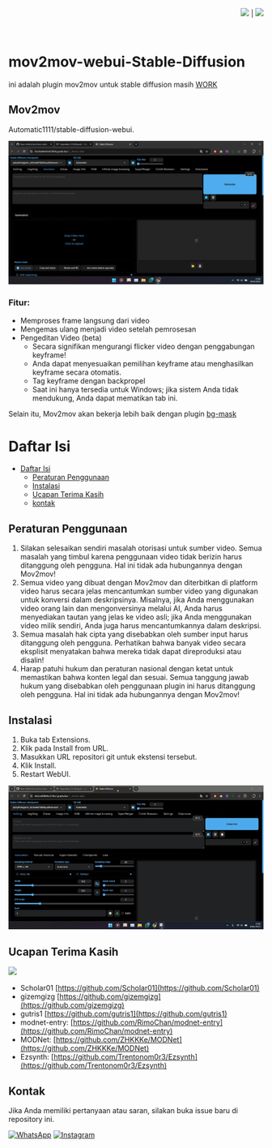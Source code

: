 <div align="right">

<a href="README"><img src="https://flagcdn.com/w40/gb.png" width="25"></a> |
<a href="README-ID"><img src="https://flagcdn.com/w40/id.png" width="20"></a>

</div>

<br>

# mov2mov-webui-Stable-Diffusion
ini adalah plugin mov2mov untuk stable diffusion masih [WORK]()


## Mov2mov
Automatic1111/stable-diffusion-webui.

![img.png](images/mov2mov.png)

### Fitur:
- Memproses frame langsung dari video
- Mengemas ulang menjadi video setelah pemrosesan
- Pengeditan Video (beta)
  - Secara signifikan mengurangi flicker video dengan penggabungan keyframe!
  - Anda dapat menyesuaikan pemilihan keyframe atau menghasilkan keyframe secara otomatis.
  - Tag keyframe dengan backpropel
  - Saat ini hanya tersedia untuk Windows; jika sistem Anda tidak mendukung, Anda dapat mematikan tab ini.

Selain itu, Mov2mov akan bekerja lebih baik dengan plugin [bg-mask](https://github.com/Scholar01/sd-webui-bg-mask) 

# Daftar Isi

- [Daftar Isi](#daftar-isi)
  - [Peraturan Penggunaan](#peraturan-penggunaan)
  - [Instalasi](#instalasi)
  - [Ucapan Terima Kasih](#ucapan-terima-kasih)
  - [kontak](#kontak)

## Peraturan Penggunaan

1. Silakan selesaikan sendiri masalah otorisasi untuk sumber video. Semua masalah yang timbul karena penggunaan video tidak berizin harus ditanggung oleh pengguna. Hal ini tidak ada hubungannya dengan Mov2mov!
2. Semua video yang dibuat dengan Mov2mov dan diterbitkan di platform video harus secara jelas mencantumkan sumber video yang digunakan untuk konversi dalam deskripsinya. Misalnya, jika Anda menggunakan video orang lain dan mengonversinya melalui AI, Anda harus menyediakan tautan yang jelas ke video asli; jika Anda menggunakan video milik sendiri, Anda juga harus mencantumkannya dalam deskripsi.
3. Semua masalah hak cipta yang disebabkan oleh sumber input harus ditanggung oleh pengguna. Perhatikan bahwa banyak video secara eksplisit menyatakan bahwa mereka tidak dapat direproduksi atau disalin!
4. Harap patuhi hukum dan peraturan nasional dengan ketat untuk memastikan bahwa konten legal dan sesuai. Semua tanggung jawab hukum yang disebabkan oleh penggunaan plugin ini harus ditanggung oleh pengguna. Hal ini tidak ada hubungannya dengan Mov2mov!

## Instalasi

1. Buka tab Extensions.
2. Klik pada Install from URL.
3. Masukkan URL repositori git untuk ekstensi tersebut.
4. Klik Install.
5. Restart WebUI.

![](./images/mov2mov.gif)

## Ucapan Terima Kasih
![](https://media4.giphy.com/media/ZfK4cXKJTTay1Ava29/giphy.gif?cid=6c09b952odurgb7iclkvxa1km6e4zfjvvknktsjkmzqcx3oy&ep=v1_internal_gif_by_id&rid=giphy.gif&ct=g)

- Scholar01 [https://github.com/Scholar01](https://github.com/Scholar01)
- gizemgizg [https://github.com/gizemgizg](https://github.com/gizemgizg)
- gutris1 [https://github.com/gutris1](https://github.com/gutris1)
- modnet-entry: [https://github.com/RimoChan/modnet-entry](https://github.com/RimoChan/modnet-entry)
- MODNet: [https://github.com/ZHKKKe/MODNet](https://github.com/ZHKKKe/MODNet)
- Ezsynth: [https://github.com/Trentonom0r3/Ezsynth](https://github.com/Trentonom0r3/Ezsynth)

## Kontak

Jika Anda memiliki pertanyaan atau saran, silakan buka issue baru di repository ini.

[![WhatsApp](https://img.shields.io/badge/WhatsApp-25D366?style=for-the-badge&logo=whatsapp&logoColor=white)](https://wa.me/6285157517798)
[![Instagram](https://img.shields.io/badge/Instagram-E4405F?style=for-the-badge&logo=instagram&logoColor=white)](https://www.instagram.com/ryan.septiawan__/)

